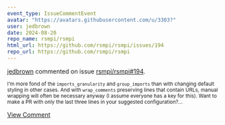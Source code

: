 ```yaml
---
event_type: IssueCommentEvent
avatar: "https://avatars.githubusercontent.com/u/3303?"
user: jedbrown
date: 2024-08-20
repo_name: rsmpi/rsmpi
html_url: https://github.com/rsmpi/rsmpi/issues/194
repo_url: https://github.com/rsmpi/rsmpi
---
```


<a href='https://github.com/jedbrown' target='_blank'>jedbrown</a> commented on issue <a href='https://github.com/rsmpi/rsmpi/issues/194' target='_blank'>rsmpi/rsmpi#194</a>.

<small>I'm more fond of the `imports_granularity` and `group_imports` than with changing default styling in other cases. And with `wrap_comments` preserving lines that contain URLs, manual wrapping will often be necessary anyway (I assume everyone has a key for this). Want to make a PR with only the last three lines in your suggested configuration?...</small>

<a href='https://github.com/rsmpi/rsmpi/issues/194' target='_blank'>View Comment</a>